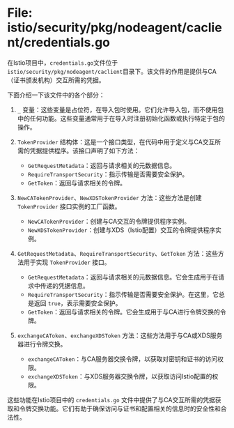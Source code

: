 # File: istio/security/pkg/nodeagent/caclient/credentials.go

在Istio项目中，`credentials.go`文件位于`istio/security/pkg/nodeagent/caclient`目录下。该文件的作用是提供与CA（证书颁发机构）交互所需的凭据。

下面介绍一下该文件中的各个部分：

1. `_` 变量：这些变量是占位符，在导入包时使用。它们允许导入包，而不使用包中的任何功能。这些变量通常用于在导入时注册初始化函数或执行特定于包的操作。

2. `TokenProvider` 结构体：这是一个接口类型，在代码中用于定义与CA交互所需的凭据提供程序。该接口声明了如下方法：
   - `GetRequestMetadata`：返回与请求相关的元数据信息。
   - `RequireTransportSecurity`：指示传输是否需要安全保护。
   - `GetToken`：返回与请求相关的令牌。

3. `NewCATokenProvider`、`NewXDSTokenProvider` 方法：这些方法是创建 `TokenProvider` 接口实例的工厂函数。
   - `NewCATokenProvider`：创建与CA交互的令牌提供程序实例。
   - `NewXDSTokenProvider`：创建与XDS（Istio配置）交互的令牌提供程序实例。

4. `GetRequestMetadata`、`RequireTransportSecurity`、`GetToken` 方法：这些方法用于实现 `TokenProvider` 接口。
   - `GetRequestMetadata`：返回与请求相关的元数据信息。它会生成用于在请求中传递的凭据信息。
   - `RequireTransportSecurity`：指示传输是否需要安全保护。在这里，它总是返回 `true`，表示需要安全保护。
   - `GetToken`：返回与请求相关的令牌。它会生成用于与CA进行令牌交换的令牌。

5. `exchangeCAToken`、`exchangeXDSToken` 方法：这些方法用于与CA或XDS服务器进行令牌交换。
   - `exchangeCAToken`：与CA服务器交换令牌，以获取对密钥和证书的访问权限。
   - `exchangeXDSToken`：与XDS服务器交换令牌，以获取访问Istio配置的权限。

这些功能在Istio项目中的 `credentials.go` 文件中提供了与CA交互所需的凭据获取和令牌交换功能。它们有助于确保访问与证书和配置相关的信息时的安全性和合法性。

